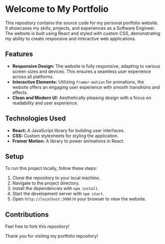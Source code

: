 # Welcome to My Portfolio

This repository contains the source code for my personal portfolio website. It showcases my skills, projects, and experiences as a Software Engineer. The website is built using React and styled with custom CSS, demonstrating my ability to create responsive and interactive web applications.

## Features

- **Responsive Design:** The website is fully responsive, adapting to various screen sizes and devices. This ensures a seamless user experience across all platforms.
- **Interactive Elements:** Utilizing `framer-motion` for animations, the website offers an engaging user experience with smooth transitions and effects.
- **Clean and Modern UI:** Aesthetically pleasing design with a focus on readability and user experience.

## Technologies Used

- **React:** A JavaScript library for building user interfaces.
- **CSS:** Custom stylesheets for styling the application.
- **Framer Motion:** A library to power animations in React.

## Setup

To run this project locally, follow these steps:

1. Clone the repository to your local machine.
2. Navigate to the project directory.
3. Install the dependencies with `npm install`.
4. Start the development server with `npm start`.
5. Open `http://localhost:3000` in your browser to view the website.

## Contributions

Feel free to fork this repository! 


Thank you for visiting my portfolio repository!

